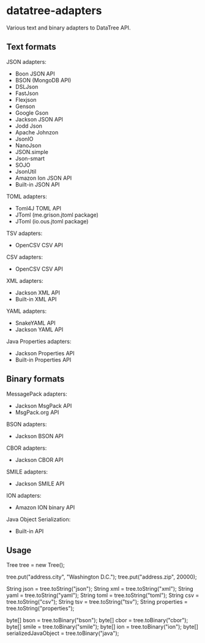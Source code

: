 # datatree-adapters
Various text and binary adapters to DataTree API.

## Text formats
JSON adapters:

- Boon JSON API
- BSON (MongoDB API)
- DSLJson
- FastJson
- Flexjson
- Genson
- Google Gson
- Jackson JSON API
- Jodd Json
- Apache Johnzon
- JsonIO
- NanoJson
- JSON.simple
- Json-smart
- SOJO
- JsonUtil
- Amazon Ion JSON API
- Built-in JSON API

TOML adapters:

- Toml4J TOML API
- JToml (me.grison.jtoml package)
- JToml (io.ous.jtoml package)

TSV adapters:

- OpenCSV CSV API

CSV adapters:

- OpenCSV CSV API

XML adapters:

- Jackson XML API
- Built-in XML API

YAML adapters:

- SnakeYAML API
- Jackson YAML API

Java Properties adapters:

- Jackson Properties API 
- Built-in Properties API

## Binary formats
MessagePack adapters:

- Jackson MsgPack API
- MsgPack.org API

BSON adapters:

- Jackson BSON API

CBOR adapters:

- Jackson CBOR API

SMILE adapters:

- Jackson SMILE API

ION adapters:

- Amazon ION binary API

Java Object Serialization:

- Built-in API

## Usage

Tree tree = new Tree();

tree.put("address.city", "Washington D.C.");
tree.put("address.zip", 20000);

String json = tree.toString("json");
String xml = tree.toString("xml");
String yaml = tree.toString("yaml");
String toml = tree.toString("toml");
String csv = tree.toString("csv");
String tsv = tree.toString("tsv");
String properties = tree.toString("properties");

byte[] bson = tree.toBinary("bson");
byte[] cbor = tree.toBinary("cbor");
byte[] smile = tree.toBinary("smile");
byte[] ion = tree.toBinary("ion");
byte[] serializedJavaObject = tree.toBinary("java");
